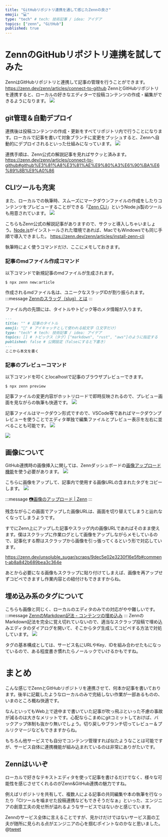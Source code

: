 ```yaml
---
title: "GitHubリポジトリ連携を通して感じたZennの良さ"
emoji: "💻"
type: "tech" # tech: 技術記事 / idea: アイデア
topics: ["zenn", "GitHub"]
published: true
---
```

# ZennのGitHubリポジトリ連携を試してみた
ZennはGitHubリポジトリと連携して記事の管理を行うことができます。
https://zenn.dev/zenn/articles/connect-to-github
ZennとGitHubリポジトリを連携すると、ローカルの好きなエディターで投稿コンテンツの作成・編集ができるようになります。
![](https://storage.googleapis.com/zenn-user-upload/ddksdfcr8lx8aexfmjw0c6v9hyfu)

## git管理＆自動デプロイ
連携後は投稿コンテンツの作成・更新をすべてリポジトリ内で行うことになります。ローカルで記事を書いて対象ブランチに変更をプッシュすると、Zennへ自動的にデプロイされるといった仕組みになっています。
![](https://storage.googleapis.com/zenn-user-upload/ab0iu28oqwhczmxdzffb7rqgl7no)

連携手順は、Zenn公式の解説記事を見ればサクッと済みます。
https://zenn.dev/zenn/articles/connect-to-github#github%E3%81%A8%E3%81%AE%E9%80%A3%E6%90%BA%E6%89%8B%E9%A0%86

## CLIツールも充実

また、ローカルでの執筆時、スムーズにマークダウンファイルの作成をしたりコンテンツをプレビューすることができる「[Zenn CLI](https://github.com/zenn-dev/zenn-editor)」というNode.js製のツールも用意されています。
![](https://storage.googleapis.com/zenn-user-upload/77bq005eforl5xini2myavlc4u8d)

こちらもZenn公式の解説記事がありますので、サクッと導入しちゃいましょう。[Node.js](https://nodejs.org/ja/)がインストールされた環境であれば、MacでもWindowsでも同じ手順で導入できました。
https://zenn.dev/zenn/articles/install-zenn-cli

執筆時によく使うコマンドだけ、ここにメモしておきます。


### 記事のmdファイル作成コマンド
以下コマンドで新規記事のmdファイルが生成されます。
```shell
$ npx zenn new:article
```
作成されるmdファイル名は、ユニークなスラッグIDが割り振られます。
:::message
[Zennのスラッグ（slug）とは](https://zenn.dev/zenn/articles/what-is-slug)
:::

ファイル内の先頭には、タイトルやトピック等のメタ情報が入ります。
```md
---
title: "" # 記事のタイトル
emoji: "🌟" # アイキャッチとして使われる絵文字（1文字だけ）
type: "tech" # tech: 技術記事 / idea: アイデア
topics: [] # トピックス（タグ）["markdown", "rust", "aws"]のように指定する
published: false # 公開設定（falseにすると下書き）
---
ここから本文を書く
```


### 記事のプレビューコマンド
以下コマンドを叩くとlocalhostで記事のブラウザプレビューできます。
```shell
$ npx zenn preview
```

記事ファイルの変更内容がホットリロードで即時反映されるので、プレビュー画面を見ながらの執筆も快適です。
![](https://storage.googleapis.com/zenn-user-upload/4gmxslxsb4rbkzut22kzihi8enzb)

記事ファイルはマークダウン形式ですので、VSCode等であればマークダウンプレビューを使うことでエディタ単独で編集ファイルとプレビュー表示を左右に並べることも可能です。
![](https://storage.googleapis.com/zenn-user-upload/vi6o533x9m3wrbu7at17eff4xctl)

![](https://storage.googleapis.com/zenn-user-upload/m6v2i4vadskh3jktdj5f1drbvubz)

## 画像について

GitHub連携時の画像挿入に関しては、Zennダッシュボードの[画像アップロード機能](https://zenn.dev/dashboard/uploader)を使う必要があります。
![](https://storage.googleapis.com/zenn-user-upload/rzpbuq00bw3hh8bbqi0srpbr9mul)

こちらに画像をアップして、記事内で使用する画像URLの含まれたタグをコピーします。
![](https://storage.googleapis.com/zenn-user-upload/jzlqpl9btmofkr8cn59483yyn646)

:::message
[📷画像のアップロード | Zenn](https://zenn.dev/dashboard/uploader)
:::

残念ながらこの画面でアップした画像URLは、画面を切り替えてしまうと辿れなくなってしまうようです。

すでにZenn上にアップした記事やスラッグ内の画像URLであればそのまま使えます。僕はスクラップに作業ログとして画像をアップしながらメモしているので、記事化する際はスクラップから画像を引っ張ってくるという形で対応しています。

https://zenn.dev/unsoluble_sugar/scraps/9dec5e02e3230f16e5fb#comment-ab8a842b689bea3c364e

あとから必要になる画像もスクラップに貼り付けてしまえば、画像を再アップせずコピペできますし作業内容との紐付けもできますからね。

## 埋め込み系のタグについて
こちらも画像と同じく、ローカルのエディタのみでの対応がやや難しいです。
:::message
[ZennのMarkdown記法 - コンテンツの埋め込み](https://zenn.dev/zenn/articles/markdown-guide#%E3%82%B3%E3%83%B3%E3%83%86%E3%83%B3%E3%83%84%E3%81%AE%E5%9F%8B%E3%82%81%E8%BE%BC%E3%81%BF)
:::
ZennのMarkdown記法を完全に覚え切れていないので、適当なスクラップ投稿で埋め込みエディタのダイアログを開いて、そこからタグ生成してコピペする方法で対処しています。
![](https://storage.googleapis.com/zenn-user-upload/mu2gtfibcbyrb3hkdifawipqpx5j)

タグの基本構成としては、サービス名にURLやKey、IDを組み合わせたもになっているので、ある程度書き慣れたらノールックでいけるかもですね。

# まとめ
こんな感じでZennとGitHubリポジトリを連携させて、何本か記事を書いております。後半に記載したようなローカルのみで完結しない作業が一部あるものの、いまのところ概ね快適です。

なんといってもWeb上で途中まで書いていた記事が吹っ飛ぶといった不慮の事故が減るのは大きなメリットです。心配ならこまめにgitコミットしておけば、バックアップ体制も抜かり無いでしょう。切り戻しやブランチ切ってレビュー＆プルリクマージなどもできますからね。

もちろん他サービスでも自分でコンテンツ管理すれば似たようなことは可能ですが、サービス自体に連携機能が組み込まれているのは非常にありがたいです。

## Zennはいいぞ
ローカルで好きなテキストエディタを使って記事を書けるだけでなく、様々な可能性を感じさせてくれるのがZenn&GitHub連携の魅力ですね。

例えばリポジトリを共有して、複数人による記事の共同編集や本の執筆を行なったり「CIツールを噛ませた投稿連携などもできそうだなぁ」といった、エンジニアの創意工夫の見せ所が溢れるようなサービスではないかと感じています。

Zennのサービス全体に言えることですが、見かけだけではないサービス面の工夫が随所に見られる点がエンジニアの心を掴むポイントなのかなと思いました。
@[tweet](https://twitter.com/Shun_Amorly/status/1331809171386236929)